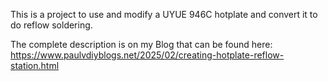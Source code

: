 This is a project to use and modify a UYUE 946C hotplate and convert it to do reflow soldering.

The complete description is on my Blog that can be found here: 
https://www.paulvdiyblogs.net/2025/02/creating-hotplate-reflow-station.html

